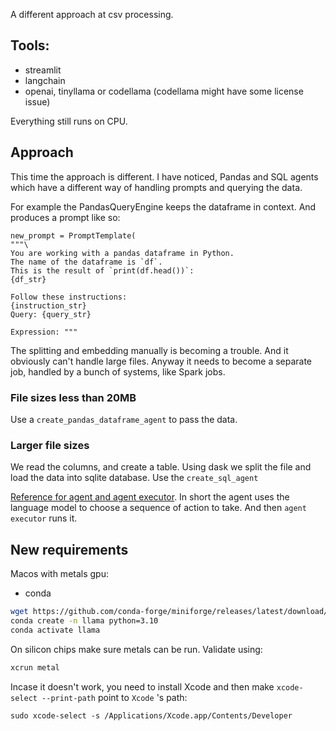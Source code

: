 A different approach at csv processing.

## Tools:
- streamlit
- langchain
- openai, tinyllama or codellama (codellama might have some license issue)

Everything still runs on CPU.

## Approach

This time the approach is different. I have noticed, Pandas and SQL agents which
have a different way of handling prompts and querying the data.

For example the PandasQueryEngine keeps the dataframe in context. And produces a
prompt like so:

```
new_prompt = PromptTemplate(
"""\
You are working with a pandas dataframe in Python.
The name of the dataframe is `df`.
This is the result of `print(df.head())`:
{df_str}

Follow these instructions:
{instruction_str}
Query: {query_str}

Expression: """
```

The splitting and embedding manually is becoming a trouble. And it obviously
can't handle large files. Anyway it needs to become a separate job, handled by
a bunch of systems, like Spark jobs.

### File sizes less than 20MB
Use a `create_pandas_dataframe_agent` to pass the data.

### Larger file sizes
We read the columns, and create a table. Using dask we split the 
file and load the data into sqlite database. Use the `create_sql_agent`

[Reference for agent and agent executor](https://python.langchain.com/docs/modules/agents/concepts). In short the agent
uses the language model to choose a sequence of action to take. And then `agent executor` runs it.


## New requirements

Macos with metals gpu:

- conda

```bash
wget https://github.com/conda-forge/miniforge/releases/latest/download/Miniforge3-MacOSX-arm64.sh
conda create -n llama python=3.10
conda activate llama
```

On silicon chips make sure metals can be run. Validate using:

```bash
xcrun metal
```

Incase it doesn't work, you need to install Xcode and then make `xcode-select
--print-path` point to `Xcode` 's path:

```
sudo xcode-select -s /Applications/Xcode.app/Contents/Developer
```

